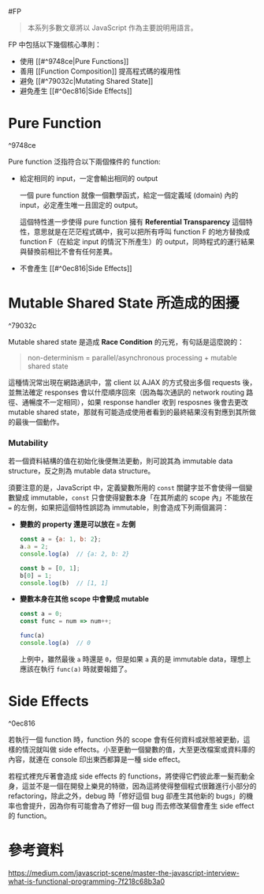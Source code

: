 #FP

>本系列多數文章將以 JavaScript 作為主要說明用語言。

FP 中包括以下幾個核心準則：

- 使用 [[#^9748ce|Pure Functions]]
- 善用 [[Function Composition]] 提高程式碼的複用性
- 避免 [[#^79032c|Mutating Shared State]]
- 避免產生 [[#^0ec816|Side Effects]]

# Pure Function

^9748ce

Pure function 泛指符合以下兩個條件的 function:

- 給定相同的 input，一定會輸出相同的 output

	一個 pure function 就像一個數學函式，給定一個定義域 (domain) 內的 input，必定產生唯一且固定的 output。

	這個特性進一步使得 pure function 擁有 **Referential Transparency** 這個特性，意思就是在茫茫程式碼中，我可以把所有呼叫 function F 的地方替換成 function F（在給定 input 的情況下所產生）的 output，同時程式的運行結果與替換前相比不會有任何差異。

- 不會產生 [[#^0ec816|Side Effects]]

# Mutable Shared State 所造成的困擾

^79032c

Mutable shared state 是造成 **Race Condition** 的元兇，有句話是這麼說的：

>non-determinism = parallel/asynchronous processing + mutable shared state

這種情況常出現在網路通訊中，當 client 以 AJAX 的方式發出多個 requests 後，並無法確定 responses 會以什麼順序回來（因為每次通訊的 network routing 路徑、通暢度不一定相同），如果 response handler 收到 resposnes 後會去更改 mutable shared state，那就有可能造成使用者看到的最終結果沒有對應到其所做的最後一個動作。

### Mutability

若一個資料結構的值在初始化後便無法更動，則可說其為 immutable data structure，反之則為 mutable data structure。

須要注意的是，JavaScript 中，定義變數所用的 `const` 關鍵字並不會使得一個變數變成 immutable，`const` 只會使得變數本身「在其所處的 scope 內」不能放在 `=` 的左側，如果把這個特性誤認為 immutable，則會造成下列兩個漏洞：

- **變數的 property 還是可以放在 `=` 左側**

	```JavaScript
	const a = {a: 1, b: 2};
	a.a = 2;
	console.log(a)  // {a: 2, b: 2}
	
	const b = [0, 1];
	b[0] = 1;
	console.log(b)  // [1, 1]
	```

- **變數本身在其他 scope 中會變成 mutable**

	```JavaScript
	const a = 0;
	const func = num => num++; 
	
	func(a)
	console.log(a)  // 0
	```

	上例中，雖然最後 `a` 時還是 `0`，但是如果 `a` 真的是 immutable data，理想上應該在執行 `func(a)` 時就要報錯了。

# Side Effects

^0ec816

若執行一個 function 時，function 外的 scope 會有任何資料或狀態被更動，這樣的情況就叫做 side effects。小至更動一個變數的值，大至更改檔案或資料庫的內容，就連在 console 印出東西都算是一種 side effect。

若程式裡充斥著會造成 side effects 的 functions，將使得它們彼此牽一髮而動全身，這並不是一個在開發上樂見的特徵，因為這將使得整個程式很難進行小部分的 refactoring，除此之外，debug 時「修好這個 bug 卻產生其他新的 bugs」的機率也會提升，因為你有可能會為了修好一個 bug 而去修改某個會產生 side effect 的 function。

# 參考資料

<https://medium.com/javascript-scene/master-the-javascript-interview-what-is-functional-programming-7f218c68b3a0>
